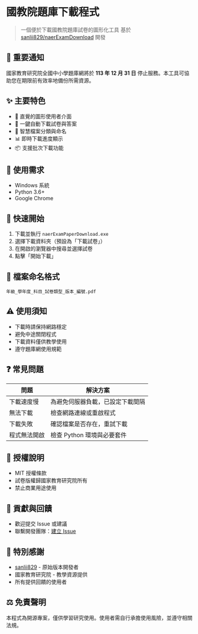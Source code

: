 # 國教院題庫下載程式

> 一個便於下載國教院題庫試卷的圖形化工具
> 基於 [sanlii829/naerExamDownload](https://github.com/sanlii829/naerExamDownload) 開發

## 📢 重要通知
國家教育研究院全國中小學題庫網將於 **113 年 12 月 31 日** 停止服務。本工具可協助您在期限前有效率地備份所需資源。

## ✨ 主要特色

- 📱 直覺的圖形使用者介面
- 🚀 一鍵自動下載試卷與答案
- 📂 智慧檔案分類與命名
- 📊 即時下載進度顯示
- 📦 支援批次下載功能

## 🔧 使用需求

- Windows 系統
- Python 3.6+
- Google Chrome

## 🚀 快速開始

1. 下載並執行 `naerExamPaperDownload.exe`
2. 選擇下載資料夾（預設為「下載試卷」）
3. 在開啟的瀏覽器中搜尋並選擇試卷
4. 點擊「開始下載」

## 📝 檔案命名格式
```
年級_學年度_科目_試卷類型_版本_編號.pdf
```

## ⚠️ 使用須知

- 下載時請保持網路穩定
- 避免中途關閉程式
- 下載資料僅供教學使用
- 遵守題庫網使用規範

## ❓ 常見問題

| 問題 | 解決方案 |
|------|----------|
| 下載速度慢 | 為避免伺服器負載，已設定下載間隔 |
| 無法下載 | 檢查網路連線或重啟程式 |
| 下載失敗 | 確認檔案是否存在，重試下載 |
| 程式無法開啟 | 檢查 Python 環境與必要套件 |

## 📜 授權說明

- MIT 授權條款
- 試卷版權歸國家教育研究院所有
- 禁止商業用途使用

## 🤝 貢獻與回饋

- 歡迎提交 Issue 或建議
- 聯繫開發團隊：[建立 Issue](https://github.com/yourusername/yourrepo/issues)

## 🙏 特別感謝

- [sanlii829](https://github.com/sanlii829) - 原始版本開發者
- 國家教育研究院 - 教學資源提供
- 所有提供回饋的使用者

## ⚖️ 免責聲明

本程式為開源專案，僅供學習研究使用。使用者需自行承擔使用風險，並遵守相關法規。